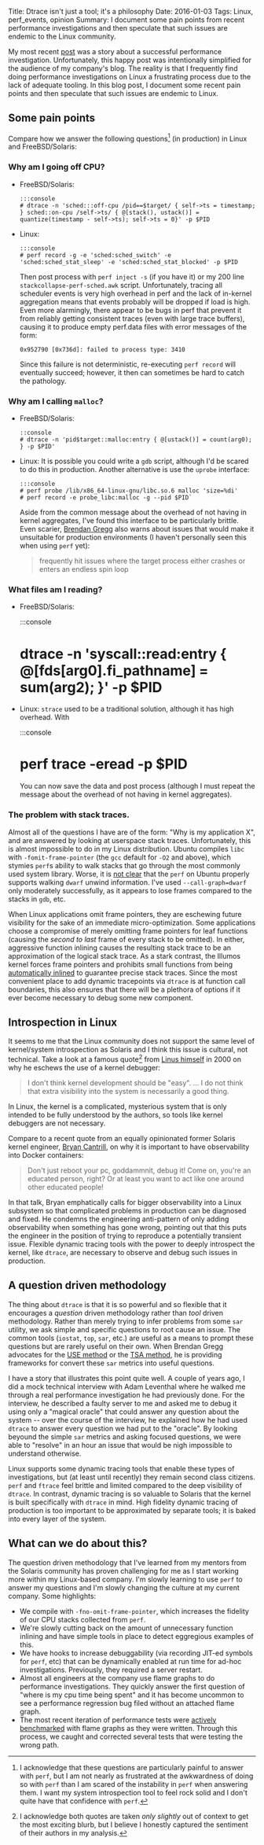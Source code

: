 Title: Dtrace isn't just a tool; it's a philosophy
Date: 2016-01-03
Tags: Linux, perf_events, opinion
Summary: I document some pain points from recent performance investigations and then speculate that such issues are endemic to the Linux community.

My most recent [post]({filename}off_cpu_mmap.md) was a story about a successful performance investigation. Unfortunately, this happy post was intentionally simplified for the audience of my company's blog. The reality is that I frequently find doing performance investigations on Linux a frustrating process due to the lack of adequate tooling. In this blog post, I document some recent pain points and then speculate that such issues are endemic to Linux.

## Some pain points

Compare how we answer the following questions[^1] (in production) in Linux and FreeBSD/Solaris: 

[^1]: I acknowledge that these questions are particularly painful to answer with `perf`, but I am not nearly as frustrated at the awkwardness of doing so with `perf` than I am scared of the instability in `perf` when answering them. I want my system introspection tool to feel rock solid and I don't quite have that confidence with `perf`.

### Why am I going off CPU?

  - FreeBSD/Solaris: 

        :::console
        # dtrace -n 'sched:::off-cpu /pid==$target/ { self->ts = timestamp; } sched::on-cpu /self->ts/ { @[stack(), ustack()] = quantize(timestamp - self->ts); self->ts = 0}' -p $PID

  - Linux: 

        :::console
        # perf record -g -e 'sched:sched_switch' -e 'sched:sched_stat_sleep' -e 'sched:sched_stat_blocked' -p $PID

    Then post process with `perf inject -s` (if you have it) or my 200 line `stackcollapse-perf-sched.awk` script. Unfortunately, tracing all scheduler events is very high overhead in perf and the lack of in-kernel aggregation means that events probably will be dropped if load is high. Even more alarmingly, there appear to be bugs in perf that prevent it from reliably getting consistent traces (even with large trace buffers), causing it to produce empty perf.data files with error messages of the form: 
    
        0x952790 [0x736d]: failed to process type: 3410

    Since this failure is not deterministic, re-executing `perf record` will eventually succeed; however, it then can sometimes be hard to catch the pathology.

### Why am I calling `malloc`?

  - FreeBSD/Solaris: 

        ::console 
        # dtrace -n 'pid$target::malloc:entry { @[ustack()] = count(arg0); } -p $PID'

  - Linux: It is possible you could write a `gdb` script, although I'd be scared to do this in production. Another alternative is use the `uprobe` interface:

        :::console
        # perf probe /lib/x86_64-linux-gnu/libc.so.6 malloc 'size=%di'
        # perf record -e probe_libc:malloc -g --pid $PID`

    Aside from the common message about the overhead of not having in kernel aggregates, I've found this interface to be particularly brittle. Even scarier, [Brendan Gregg](http://www.brendangregg.com/blog/2015-06-28/linux-ftrace-uprobe.html) also warns about issues that would make it unsuitable for production environments (I haven't personally seen this when using `perf` yet):
    > frequently hit issues where the target process either crashes or enters an endless spin loop

### What files am I reading?

   - FreeBSD/Solaris: 

        :::console
        # dtrace -n 'syscall::read:entry { @[fds[arg0].fi_pathname] = sum(arg2); }' -p $PID

   - Linux: `strace` used to be a traditional solution, although it has high overhead. With 

        :::console
        # perf trace -eread -p $PID

     You can now save the data and post process (although I must repeat the message about the overhead of not having in kernel aggregates).

### The problem with stack traces.

Almost all of the questions I have are of the form: "Why is my application X", and are answered by looking at userspace stack traces. Unfortunately, this is almost impossible to do in my Linux distribution. Ubuntu compiles `libc` with `-fomit-frame-pointer` (the `gcc` default for `-O2` and above), which stymies `perf`s ability to walk stacks that go through the most commonly used system library. Worse, it is [not clear](https://bugs.launchpad.net/ubuntu/+source/linux/+bug/1248289) that the `perf` on Ubuntu properly supports walking `dwarf` unwind information. I've used `--call-graph=dwarf` only moderately successfully, as it appears to lose frames compared to the stacks in `gdb`, etc.

When Linux applications omit frame pointers, they are eschewing future visibility for the sake of an immediate micro-optimization. Some applications choose a compromise of merely omitting frame pointers for leaf functions (causing the _second to last_ frame of every stack to be omitted). In either, aggressive function inlining causes the resulting stack trace to be an approximation of the logical stack trace. As a stark contrast, the Illumos kernel forces frame pointers and prohibits small functions from being [automatically inlined](https://github.com/illumos/illumos-gate/blob/6249f9725f411468c70516176806c553ac983270/usr/src/uts/Makefile.uts#L237) to guarantee precise stack traces. Since the most convenient place to add dynamic tracepoints via `dtrace` is at function call boundaries, this also ensures that there will be a plethora of options if it ever become necessary to debug some new component.

## Introspection in Linux

It seems to me that the Linux community does not support the same level of kernel/system introspection as Solaris and I think this issue is cultural, not technical. Take a look at a famous quote[^2] from [Linus himself](https://lwn.net/2000/0914/a/lt-debugger.php3) in 2000 on why he eschews the use of a kernel debugger:

> I don't think kernel development should be "easy". ... I do not think that extra visibility into the system is necessarily a good thing.

In Linux, the kernel is a complicated, mysterious system that is only intended to be fully understood by the authors, so tools like kernel debuggers are not necessary. 

Compare to a recent quote from an equally opinionated former Solaris kernel engineer, [Bryan Cantrill](https://www.youtube.com/watch?v=sYQ8j02wbCY), on why it is important to have observability into Docker containers:

> Don't just reboot your pc, goddammnit, debug it! Come on, you're an educated person, right? Or at least you want to act like one around other educated people!

In that talk, Bryan emphatically calls for bigger observability into a Linux subsystem so that complicated problems in production can be diagnosed and fixed. He condemns the engineering anti-pattern of only adding observability when something has gone wrong, pointing out that this puts the engineer in the position of trying to reproduce a potentially transient issue. Flexible dynamic tracing tools with the power to deeply introspect the kernel, like `dtrace`, are necessary to observe and debug such issues in production.

[^2]: I acknowledge both quotes are taken _only slightly_ out of context to get the most exciting blurb, but I believe I honestly captured the sentiment of their authors in my analysis.

## A question driven methodology

The thing about `dtrace` is that it is so powerful and so flexible that it encourages a _question_ driven methodology rather than _tool_ driven methodology. Rather than merely trying to infer problems from some `sar` utility, we ask simple and specific questions to root cause an issue. The common tools (`iostat`, `top`, `sar`, etc.) are useful as a means to prompt these questions but are rarely useful on their own. When Brendan Gregg advocates for the [USE method](http://www.brendangregg.com/usemethod.html) or the [TSA method](http://www.brendangregg.com/tsamethod.html), he is providing frameworks for convert these `sar` metrics into useful questions.

I have a story that illustrates this point quite well. A couple of years ago, I did a mock technical interview with Adam Leventhal where he walked me through a real performance investigation he had previously done. For the interview, he described a faulty server to me and asked me to debug it using only a "magical oracle" that could answer any question about the system -- over the course of the interview, he explained how he had used `dtrace` to answer every question we had put to the "oracle". By looking beyound the simple `sar` metrics and asking focused questions, we were able to "resolve" in an hour an issue that would be nigh impossible to understand otherwise.

Linux supports some dynamic tracing tools that enable these types of investigations, but (at least until recently) they remain second class citizens. `perf` and `ftrace` feel  brittle and limited compared to the deep visibility of `dtrace`. In contrast, dynamic tracing is so valuable to Solaris that the kernel is built specifically with `dtrace` in mind. High fidelity dynamic tracing of production is too important to be approximated by separate tools; it is baked into every layer of the system.

## What can we do about this?

The question driven methodology that I've learned from my mentors from the Solaris community has proven challenging for me as I start working more within my Linux-based company. I'm slowly learning to use `perf` to answer my questions and I'm slowly changing the culture at my current company. Some highlights:

 - We compile with `-fno-omit-frame-pointer`, which increases the fidelity of our CPU stacks collected from `perf`.
 - We're slowly cutting back on the amount of unnecessary function inlining and have simple tools in place to detect eggregious examples of this.
 - We have hooks to increase debuggability (via recording JIT-ed symbols for `perf`, etc) that can be dynamically enabled at run time for ad-hoc investigations. Previously, they required a server restart.
 - Almost all engineers at the company use flame graphs to do performance investigations. They quickly answer the first question of "where is my cpu time being spent" and it has become uncommon to see a performance regression bug filed without an attached flame graph.
 - The most recent iteration of performance tests were [actively benchmarked](http://www.brendangregg.com/activebenchmarking.html) with flame graphs as they were written. Through this process, we caught and corrected several tests that were testing the wrong path.